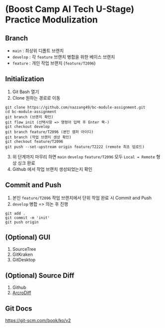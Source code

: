 # (Boost Camp AI Tech U-Stage) Practice Modulization
## Branch
- `main` : 최상위 디폴트 브랜치
- `develop` : 각 `feature` 브랜치 병합을 위한 베이스 브랜치
- `feature` : 개인 작업 브랜치 (`feature/T2096`)

## Initialization
1. Git Bash 열기
2. Clone 원하는 경로로 이동
```
git clone https://github.com/nazzang49/bc-module-assignment.git
cd bc-module-assignment
git branch (브랜치 확인)
git flow init (선택사항 => 명령어 입력 후 Enter 쭉-)
git checkout develop
git branch feature/T2096 (본인 캠퍼 아이디)
git branch (작업 브랜치 생성 확인)
git checkout feature/T2096
git push --set-upstream origin feature/T2222 (remote 최초 업로드)
```
3. 위 단계까지 마무리 하면 `main` `develop` `feature/T2096` 모두 `Local = Remote` 형상 싱크 완료
4. Github 에서 작업 브랜치 생성되었는지 확인

## Commit and Push
1. 본인 `feature/T2096` 작업 브랜치에서 단위 작업 완료 시 Commit and Push
2. `develop` 병합 => 의논 후 진행
```
git add .
git commit -m 'init'
git push origin
```

## (Optional) GUI
1. SourceTree
2. GitKraken
3. GitDesktop

## (Optional) Source Diff
1. Github
2. [ArcroDiff](http://www.acrosoft.pe.kr/acroedit/)

## Git Docs
https://git-scm.com/book/ko/v2
